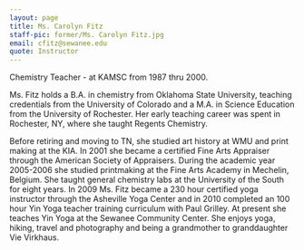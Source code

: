 ```yaml
---
layout: page
title: Ms. Carolyn Fitz
staff-pic: former/Ms. Carolyn Fitz.jpg
email: cfitz@sewanee.edu
quote: Instructor
---
```

Chemistry Teacher - at KAMSC from 1987 thru 2000.

Ms. Fitz holds a B.A. in chemistry from Oklahoma State University, teaching credentials from the University of Colorado and a M.A. in Science Education from the University of Rochester. Her early teaching career was
spent in Rochester, NY, where she taught Regents Chemistry.

Before retiring and moving to TN, she studied art history at WMU and print making at the KIA. In 2001 she became a certified Fine Arts Appraiser through the American Society of Appraisers. During the academic year 2005-2006 she studied printmaking at the Fine Arts Academy in Mechelin, Belgium. She taught general chemistry labs at the University of the South for eight years. In 2009 Ms. Fitz became a 230 hour certified yoga instructor through the Asheville Yoga Center and in 2010 completed an 100 hour Yin Yoga teacher training curriculum with Paul Grilley. At present she teaches Yin Yoga at the Sewanee Community Center. She enjoys yoga, hiking, travel and photography and being a grandmother to granddaughter Vie Virkhaus.